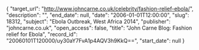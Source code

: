 {
  "target_url": "http://www.johncarne.co.uk/celebrity/fashion-relief-ebola/", 
  "description": "", 
  "end_date": null, 
  "date": "2006-01-01T12:00:00", 
  "slug": 18312, 
  "subject": "Ebola Outbreak, West Africa 2014", 
  "publisher": "johncarne.co.uk", 
  "open_access": false, 
  "title": "John Carne Blog: Fashion relief for Ebola", 
  "record_id": "20060101T120000/uy30aY7FvA1p4AQV3h9KkQ==", 
  "start_date": null
}

